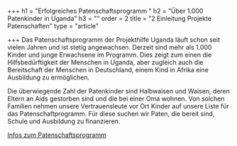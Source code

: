 +++
h1 = "Erfolgreiches Patenschaftsprogramm "
h2 = "Über 1.000 Patenkinder in Uganda"
h3 = ""
order = 2
title = "2 Einleitung Projekte Patenschaften"
type = "article"

+++
Das Patenschaftsprogramm der Projekthilfe Uganda läuft schon seit vielen Jahren und ist stetig angewachsen. Derzeit sind mehr als 1.000 Kinder und junge Erwachsene im Programm. Dies zeigt zum einen die Hilfsbedürftigkeit der Menschen in Uganda, aber zugleich auch die Bereitschaft der Menschen in Deutschland, einem Kind in Afrika eine Ausbildung zu ermöglichen.

Die überwiegende Zahl der Patenkinder sind Halbwaisen und Waisen, deren Eltern an Aids gestorben sind und die bei einer Oma wohnen. Von solchen Familien nehmen unsere Vertrauensleute vor Ort Kinder auf unsere Liste für das Patenschaftprogramm. Für diese suchen wir Paten, die bereit sind, Schule und Ausbildung zu finanzieren.

[Infos zum Patenschaftsprogramm](/helfen/patenschaft "Link Patenschaft")